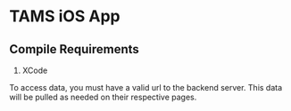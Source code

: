 # TAMS iOS App

## Compile Requirements

1. XCode

To access data, you must have a valid url to the backend server. This data will be pulled as needed on their respective pages. 

